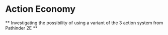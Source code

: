 # Action Economy 

** Investigating the possibility of using a variant of the 3 action system from Pathinder 2E **
